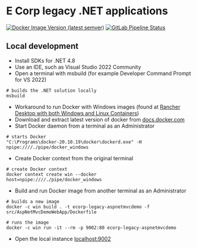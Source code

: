 # E Corp legacy .NET applications

[![Docker Image Version (latest semver)](https://img.shields.io/docker/v/devprofr/ecorp-legacy-aspnetmvcdemo?label=Docker)](https://hub.docker.com/r/devprofr/ecorp-legacy-aspnetmvcdemo)
[![GitLab Pipeline Status](https://gitlab.com/devpro-labs/ecorp-legacy-demo/badges/main/pipeline.svg)](https://gitlab.com/devpro-labs/ecorp-legacy-demo/-/pipelines)

## Local development

* Install SDKs for .NET 4.8
* Use an IDE, such as Visual Studio 2022 Community
* Open a terminal with msbuild (for example Developer Command Prompt for VS 2022)

```dos
# builds the .NET solution locally
msbuild
```

* Workaround to run Docker with Windows images (found at [Rancher Desktop with both Windows and Linux Containers](https://jason.agostoni.net/2022/01/27/rancher-desktop-with-both-windows-and-linux-containers/))
* Download and extract latest version of docker from [docs.docker.com](https://docs.docker.com/engine/install/binaries/#install-server-and-client-binaries-on-windows)
* Start Docker daemon from a terminal as an Administrator

```dos
# starts Docker
"C:\Programs\docker-20.10.19\docker\dockerd.exe" -H npipe:////./pipe/docker_windows
```

* Create Docker context from the original terminal

```dos
# create Docker context
docker context create win --docker host=npipe:////./pipe/docker_windows
```

* Build and run Docker image from another terminal as an Administrator

```dos
# builds a new image
docker -c win build . -t ecorp-legacy-aspnetmvcdemo -f src/AspNetMvcDemoWebApp/Dockerfile

# runs the image
docker -c win run -it --rm -p 9002:80 ecorp-legacy-aspnetmvcdemo
```

* Open the local instance [localhost:9002](http://localhost:9002/)
